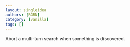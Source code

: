```yaml
---
layout: singleidea
authors: [RGRN]
category: [vanilla]
tags: []
---
```

Abort a multi-turn search when something is discovered.
